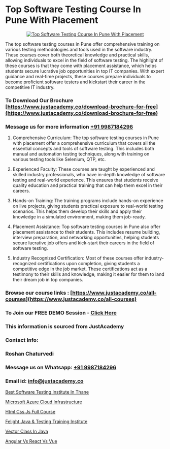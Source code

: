 # Top Software Testing Course In Pune With Placement

<p align="center">
  <a href="https://justacademy.co/program-detail/software-testing">
    <img src="https://justacademy.co/storage2/program_images/1704700438.webp" alt="Top Software Testing Course In Pune With Placement">
  </a>
</p>


The top software testing courses in Pune offer comprehensive training on various testing methodologies and tools used in the software industry. These courses cover both theoretical knowledge and practical skills, allowing individuals to excel in the field of software testing. The highlight of these courses is that they come with placement assistance, which helps students secure lucrative job opportunities in top IT companies. With expert guidance and real-time projects, these courses prepare individuals to become proficient software testers and kickstart their career in the competitive IT industry.
### To Download Our Brochure [https://www.justacademy.co/download-brochure-for-free](https://www.justacademy.co/download-brochure-for-free)
### Message us for more information [+91 9987184296](https://api.whatsapp.com/send?phone=919987184296)
1) Comprehensive Curriculum: The top software testing courses in Pune with placement offer a comprehensive curriculum that covers all the essential concepts and tools of software testing. This includes both manual and automation testing techniques, along with training on various testing tools like Selenium, QTP, etc.

2) Experienced Faculty: These courses are taught by experienced and skilled industry professionals, who have in-depth knowledge of software testing and real-world experience. This ensures that students receive quality education and practical training that can help them excel in their careers.

3) Hands-on Training: The training programs include hands-on experience on live projects, giving students practical exposure to real-world testing scenarios. This helps them develop their skills and apply their knowledge in a simulated environment, making them job-ready.

4) Placement Assistance: Top software testing courses in Pune also offer placement assistance to their students. This includes resume building, interview preparation, and networking opportunities, helping students secure lucrative job offers and kick-start their careers in the field of software testing.

5) Industry Recognized Certification: Most of these courses offer industry-recognized certifications upon completion, giving students a competitive edge in the job market. These certifications act as a testimony to their skills and knowledge, making it easier for them to land their dream job in top companies.

### Browse our course links : [https://www.justacademy.co/all-courses](https://www.justacademy.co/all-courses) 
### To Join our FREE DEMO Session - [Click Here](https://www.justacademy.co/register-for-course-demo)


### This information is sourced from JustAcademy
### Contact Info:
### Roshan Chaturvedi
### Message us on Whatsapp: [+91 9987184296](https://api.whatsapp.com/send?phone=919987184296)
### Email id: [info@justacademy.co](mailto:info@justacademy.co)
                
[Best Software Testing Institute In Thane](https://www.linkedin.com/pulse/best-software-testing-institute-thane-justacademy-mumbai-semuc?trackingId=6lH7JfF%2FdlLyQtsNyduzKw%3D%3D&lipi=urn%3Ali%3Apage%3Ad_flagship3_showcase_admin%3BEsFdB2XdSWavw7Lqed%2FH2g%3D%3D)

[Microsoft Azure Cloud Infrastructure](https://www.linkedin.com/pulse/microsoft-azure-cloud-infrastructure-software-training-sunnyvale-j7hyc?trackingId=8eGmtg8VR7A85HQhRCXS2w%3D%3D&lipi=urn%3Ali%3Apage%3Ad_flagship3_company_admin%3B%2BhR3vy1dRIi%2FxP7UWLS2ww%3D%3D)

[Html Css Js Full Course](https://medium.com/@akanshapatil/html-css-js-full-course-4c8ec83e7afa)

[Felight Java & Testing Training Institute](https://medium.com/@kumarishimmi99/felight-java-testing-training-institute-b721b1294caf)

[Vector Class In Java](https://justacademyin.github.io/justacademy/vector-class-in-java)

[Angular Vs React Vs Vue](https://justacademyin.github.io/Articles/Angular-Vs-React-Vs-Vue)

